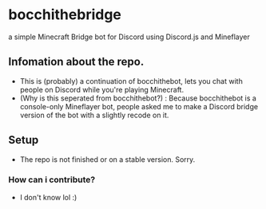 # bocchithebridge
a simple Minecraft Bridge bot for Discord using Discord.js and Mineflayer

## Infomation about the repo.
- This is (probably) a continuation of bocchithebot, lets you chat with people on Discord while you're playing Minecraft.
- (Why is this seperated from bocchithebot?) : Because bocchithebot is a console-only Mineflayer bot, people asked me to
make a Discord bridge version of the bot with a slightly recode on it.

## Setup
- The repo is not finished or on a stable version. Sorry.

### How can i contribute?
- I don't know lol :)
